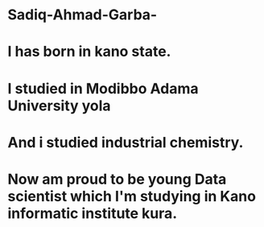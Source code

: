 # Sadiq-Ahmad-Garba-
# I has born in kano state.
# I studied in Modibbo Adama University yola 
# And i studied industrial chemistry.
# Now am proud to be young Data scientist which I'm studying in Kano informatic institute kura.
